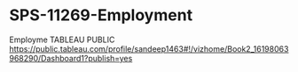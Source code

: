 # SPS-11269-Employment
Employme
TABLEAU PUBLIC https://public.tableau.com/profile/sandeep1463#!/vizhome/Book2_16198063968290/Dashboard1?publish=yes
